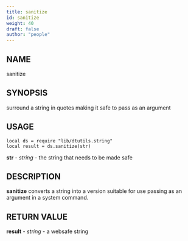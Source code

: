 ```yaml
---
title: sanitize
id: sanitize
weight: 40
draft: false
author: "people"
---
```


## NAME

sanitize

## SYNOPSIS

surround a string in quotes making it safe to pass as an argument

## USAGE
```
local ds = require "lib/dtutils.string"
local result = ds.sanitize(str)
```
**str** - _string_ - the string that needs to be made safe

## DESCRIPTION

**sanitize** converts a string into a version suitable for
use passing as an argument in a system command.

## RETURN VALUE

**result** - _string_ - a websafe string
